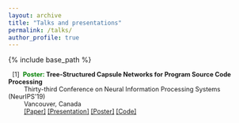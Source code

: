```yaml
---
layout: archive
title: "Talks and presentations"
permalink: /talks/
author_profile: true
---
```


{% include base_path %}

<span style="font-size:0.9em;padding-left: 8px;text-align: justify"> [1]<span style="color:white">a</span><b><span style="color:green">Poster: </span>Tree-Structured Capsule Networks for Program Source Code Processing</b><br />
 &nbsp; &nbsp; &thinsp; &thinsp; &thinsp; Thirty-third Conference on Neural Information Processing Systems (NeurIPS'19) <br/>
 &nbsp; &nbsp; &thinsp; &thinsp; &thinsp; Vancouver, Canada <br/>
 &nbsp; &nbsp; &thinsp; &thinsp; &thinsp; <a href="https://ieeexplore.ieee.org/abstract/document/8658735/">[Paper]</a> <a href="https://vinojjayasundara.github.io/files/WACV19_ppt.pdf">[Presentation]</a> <a href="https://vinojjayasundara.github.io/files/WACV19_Poster.pdf">[Poster]</a> <a href="https://github.com/vinojjayasundara/textcaps">[Code]</a></span>

